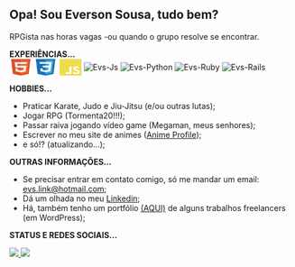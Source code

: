 ## Opa! Sou **Everson Sousa**, tudo bem?

RPGista nas horas vagas -ou quando o grupo resolve se encontrar. 

**EXPERIÊNCIAS...**<br>
<img align="center" alt="Evs-HTML" height="30" width="40" src="https://raw.githubusercontent.com/devicons/devicon/master/icons/html5/html5-original.svg">
  <img align="center" alt="Evs-CSS" height="30" width="40" src="https://raw.githubusercontent.com/devicons/devicon/master/icons/css3/css3-original.svg">
  <img align="center" alt="Evs-Js" height="30" width="40" src="https://raw.githubusercontent.com/devicons/devicon/master/icons/javascript/javascript-plain.svg">
  <img align="center" alt="Evs-Js" height="30" width="40" src="https://cdn.jsdelivr.net/gh/devicons/devicon/icons/react/react-original.svg">
  <img align="center" alt="Evs-Python" height="35" width="35" src="https://i.imgur.com/w6HYuAI.png">
  <img align="center" alt="Evs-Ruby" height="35" width="35" src="https://i.imgur.com/zcmAFRz.png">
  <img align="center" alt="Evs-Rails" height="60" width="60" src="https://i.imgur.com/1Njnx5z.png">

**HOBBIES...**
  * Praticar Karate, Judo e Jiu-Jitsu (e/ou outras lutas);
  * Jogar RPG (Tormenta20!!!);
  * Passar raiva jogando vídeo game (Megaman, meus senhores);
  * Escrever no meu site de animes (<a href='https://animeprofile.com.br'>Anime Profile</a>);
  * e só!? (atualizando...);

**OUTRAS INFORMAÇÕES...**
* Se precisar entrar em contato comigo, só me mandar um email: evs.link@hotmail.com;
* Dá um olhada no meu <a href='https://https://www.linkedin.com/in/evssousa/' target='_blank'>Linkedin</a>;
* Há, também tenho um portfólio <a href='https://eversonsousa.com.br' target='_blank'>(AQUI)</a> de alguns trabalhos freelancers (em WordPress);

**STATUS E REDES SOCIAIS...**
 <div>
  <a href="https://github.com/evssousa">
  <img height="150em" src="https://github-readme-stats.vercel.app/api?username=evssousa&show_icons=true&theme=vue-dark&include_all_commits=true&count_private=true"/>
  <img height="150em" src="https://github-readme-stats.vercel.app/api/top-langs/?username=evssousa&layout=compact&langs_count=7&theme=vue-dark"/>
 </div>
